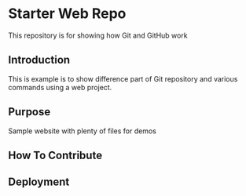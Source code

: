 # Starter Web Repo

This repository is for showing how Git and GitHub work

## Introduction

This is example is to show difference part of Git repository and various commands using a web project.
## Purpose

Sample website with plenty of files for demos

## How To Contribute

## Deployment